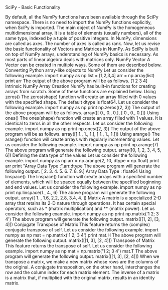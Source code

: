 
SciPy - Basic Functionality



By default, all the NumPy functions have been available through the SciPy namespace. There is no need to import the NumPy functions explicitly, when SciPy is imported. The main object of NumPy is the homogeneous multidimensional array. It is a table of elements (usually numbers), all of the same type, indexed by a tuple of positive integers. In NumPy, dimensions are called as axes. The number of axes is called as rank.
Now, let us revise the basic functionality of Vectors and Matrices in NumPy. As SciPy is built on top of NumPy arrays, understanding of NumPy basics is necessary. As most parts of linear algebra deals with matrices only.
NumPy Vector
A Vector can be created in multiple ways. Some of them are described below.
Converting Python array-like objects to NumPy
Let us consider the following example.
import numpy as np
list = [1,2,3,4]
arr = np.array(list)
print arr
The output of the above program will be as follows.
[1 2 3 4]
Intrinsic NumPy Array Creation
NumPy has built-in functions for creating arrays from scratch. Some of these functions are explained below.
Using zeros()
The zeros(shape) function will create an array filled with 0 values with the specified shape. The default dtype is float64. Let us consider the following example.
import numpy as np
print np.zeros((2, 3))
The output of the above program will be as follows.
array([[ 0., 0., 0.],
[ 0., 0., 0.]])
Using ones()
The ones(shape) function will create an array filled with 1 values. It is identical to zeros in all the other respects. Let us consider the following example.
import numpy as np
print np.ones((2, 3))
The output of the above program will be as follows.
array([[ 1., 1., 1.],
[ 1., 1., 1.]])
Using arange()
The arange() function will create arrays with regularly incrementing values. Let us consider the following example.
import numpy as np
print np.arange(7)
The above program will generate the following output.
array([0, 1, 2, 3, 4, 5, 6])
Defining the data type of the values
Let us consider the following example.
import numpy as np
arr = np.arange(2, 10, dtype = np.float)
print arr
print "Array Data Type :",arr.dtype
The above program will generate the following output.
[ 2. 3. 4. 5. 6. 7. 8. 9.]
Array Data Type : float64
Using linspace()
The linspace() function will create arrays with a specified number of elements, which will be spaced equally between the specified beginning and end values. Let us consider the following example.
import numpy as np
print np.linspace(1., 4., 6)
The above program will generate the following output.
array([ 1. , 1.6, 2.2, 2.8, 3.4, 4. ])
Matrix
A matrix is a specialized 2-D array that retains its 2-D nature through operations. It has certain special operators, such as * (matrix multiplication) and ** (matrix power). Let us consider the following example.
import numpy as np
print np.matrix('1 2; 3 4')
The above program will generate the following output.
matrix([[1, 2],
[3, 4]])
Conjugate Transpose of Matrix
This feature returns the (complex) conjugate transpose of self. Let us consider the following example.
import numpy as np
mat = np.matrix('1 2; 3 4')
print mat.H
The above program will generate the following output.
matrix([[1, 3],
        [2, 4]])
Transpose of Matrix
This feature returns the transpose of self. Let us consider the following example.
import numpy as np
mat = np.matrix('1 2; 3 4')
mat.T
The above program will generate the following output.
matrix([[1, 3],
        [2, 4]])
When we transpose a matrix, we make a new matrix whose rows are the columns of the original. A conjugate transposition, on the other hand, interchanges the row and the column index for each matrix element. The inverse of a matrix is a matrix that, if multiplied with the original matrix, results in an identity matrix.



